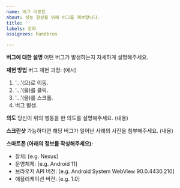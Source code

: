 ```yaml
---
name: 버그 리포트
about: 성능 향상을 위해 버그를 제보합니다.
title: ''
labels: 강화
assignees: handbros

---
```


**버그에 대한 설명**
어떤 버그가 발생하는지 자세하게 설명해주세요.

**재현 방법**
버그 재현 과정:
(예시)
1. '...'(으)로 이동.
2. '...'(을)를 클릭.
3. '...'(을)를 스크롤.
4. 버그 발생.

**의도**
당신이 위의 행동을 한 의도를 설명해주세요.
(내용)

**스크린샷**
가능하다면 해당 버그가 일어난 사례의 사진을 첨부해주세요.
(내용)

**스마트폰 (아래의 정보를 작성해주세요):**
 - 장치: [e.g. Nexus]
 - 운영체제: [e.g. Android 11]
 - 브라우저 API 버전: [e.g. Android System WebView 90.0.4430.210]
 - 애플리케이션 버전: [e.g. 1.0]
